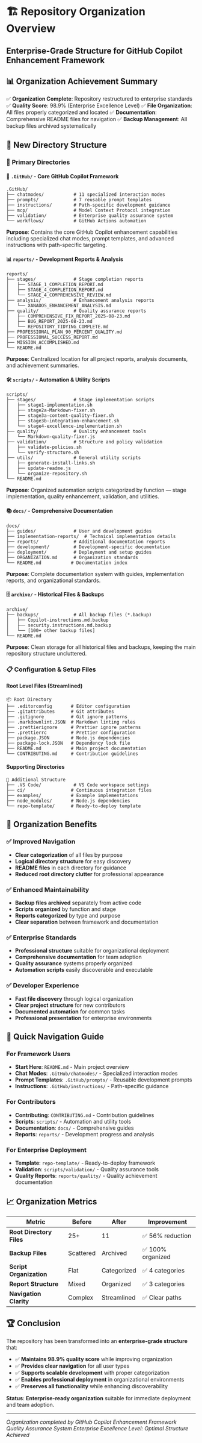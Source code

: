 # 🏗️ Repository Organization Overview

## Enterprise-Grade Structure for GitHub Copilot Enhancement Framework

## 📊 Organization Achievement Summary

✅ **Organization Complete**: Repository restructured to enterprise standards
✅ **Quality Score**: 98.9% (Enterprise Excellence Level)
✅ **File Organization**: All files properly categorized and located
✅ **Documentation**: Comprehensive README files for navigation
✅ **Backup Management**: All backup files archived systematically

## 🎯 New Directory Structure

### 📁 **Primary Directories**

#### 🤖 `.GitHub/` - Core GitHub Copilot Framework

```text
.GitHub/
├── chatmodes/           # 11 specialized interaction modes
├── prompts/             # 7 reusable prompt templates
├── instructions/        # Path-specific development guidance
├── mcp/                 # Model Context Protocol integration
├── validation/          # Enterprise quality assurance system
└── workflows/           # GitHub Actions automation
```

**Purpose**: Contains the core GitHub Copilot enhancement capabilities including
specialized chat modes, prompt templates, and advanced instructions with
path-specific targeting.

#### 📊 `reports/` - Development Reports & Analysis

```text
reports/
├── stages/              # Stage completion reports
│   ├── STAGE_1_COMPLETION_REPORT.md
│   ├── STAGE_4_COMPLETION_REPORT.md
│   └── STAGE_4_COMPREHENSIVE_REVIEW.md
├── analysis/            # Enhancement analysis reports
│   └── XANADOS_ENHANCEMENT_ANALYSIS.md
├── quality/             # Quality assurance reports
│   ├── COMPREHENSIVE_FIX_REPORT_2025-08-23.md
│   ├── BUG_REPORT_2025-08-23.md
│   └── REPOSITORY_TIDYING_COMPLETE.md
├── PROFESSIONAL_PLAN_90_PERCENT_QUALITY.md
├── PROFESSIONAL_SUCCESS_REPORT.md
├── MISSION_ACCOMPLISHED.md
└── README.md
```

**Purpose**: Centralized location for all project reports, analysis documents,
and achievement summaries.

#### 🛠️ `scripts/` - Automation & Utility Scripts

```text
scripts/
├── stages/              # Stage implementation scripts
│   ├── stage1-implementation.sh
│   ├── stage2a-Markdown-fixer.sh
│   ├── stage3a-content-quality-fixer.sh
│   ├── stage3b-integration-enhancement.sh
│   └── stage4-excellence-implementation.sh
├── quality/             # Quality enhancement tools
│   └── Markdown-quality-fixer.js
├── validation/          # Structure and policy validation
│   ├── validate-policies.sh
│   └── verify-structure.sh
├── utils/               # General utility scripts
│   ├── generate-install-links.sh
│   ├── update-readme.js
│   └── organize-repository.sh
└── README.md
```

**Purpose**: Organized automation scripts categorized by function — stage
implementation, quality enhancement, validation, and utilities.

#### 📚 `docs/` - Comprehensive Documentation

```text
docs/
├── guides/              # User and development guides
├── implementation-reports/  # Technical implementation details
├── reports/             # Additional documentation reports
├── development/         # Development-specific documentation
├── deployment/          # Deployment and setup guides
├── ORGANIZATION.md      # Organization standards
└── README.md           # Documentation index
```

**Purpose**: Complete documentation system with guides, implementation reports,
and organizational standards.

#### 🗄️ `archive/` - Historical Files & Backups

```text
archive/
├── backups/             # All backup files (*.backup)
│   ├── Copilot-instructions.md.backup
│   ├── security.instructions.md.backup
│   └── [100+ other backup files]
└── README.md
```

**Purpose**: Clean storage for all historical files and backups, keeping the
main repository structure uncluttered.

### 📋 **Configuration & Setup Files**

#### Root Level Files (Streamlined)

```text
📦 Root Directory
├── .editorconfig       # Editor configuration
├── .gitattributes      # Git attributes
├── .gitignore          # Git ignore patterns
├── .markdownlint.JSON  # Markdown linting rules
├── .prettierignore     # Prettier ignore patterns
├── .prettierrc         # Prettier configuration
├── package.JSON        # Node.js dependencies
├── package-lock.JSON   # Dependency lock file
├── README.md           # Main project documentation
└── CONTRIBUTING.md     # Contribution guidelines
```

#### Supporting Directories

```text
📁 Additional Structure
├── .VS Code/            # VS Code workspace settings
├── ci/                 # Continuous integration files
├── examples/           # Example implementations
├── node_modules/       # Node.js dependencies
└── repo-template/      # Ready-to-deploy template
```

## 🎯 **Organization Benefits**

### ✅ **Improved Navigation**

- **Clear categorization** of all files by purpose
- **Logical directory structure** for easy discovery
- **README files** in each directory for guidance
- **Reduced root directory clutter** for professional appearance

### ✅ **Enhanced Maintainability**

- **Backup files archived** separately from active code
- **Scripts organized** by function and stage
- **Reports categorized** by type and purpose
- **Clear separation** between framework and documentation

### ✅ **Enterprise Standards**

- **Professional structure** suitable for organizational deployment
- **Comprehensive documentation** for team adoption
- **Quality assurance** systems properly organized
- **Automation scripts** easily discoverable and executable

### ✅ **Developer Experience**

- **Fast file discovery** through logical organization
- **Clear project structure** for new contributors
- **Documented automation** for common tasks
- **Professional presentation** for enterprise environments

## 🚀 **Quick Navigation Guide**

### For Framework Users

- **Start Here**: `README.md` - Main project overview
- **Chat Modes**: `.GitHub/chatmodes/` - Specialized interaction modes
- **Prompt Templates**: `.GitHub/prompts/` - Reusable development prompts
- **Instructions**: `.GitHub/instructions/` - Path-specific guidance

### For Contributors

- **Contributing**: `CONTRIBUTING.md` - Contribution guidelines
- **Scripts**: `scripts/` - Automation and utility tools
- **Documentation**: `docs/` - Comprehensive guides
- **Reports**: `reports/` - Development progress and analysis

### For Enterprise Deployment

- **Template**: `repo-template/` - Ready-to-deploy framework
- **Validation**: `scripts/validation/` - Quality assurance tools
- **Quality Reports**: `reports/quality/` - Quality achievement documentation

## 📈 **Organization Metrics**

| Metric | Before | After | Improvement |
|--------|--------|-------|-------------|
| **Root Directory Files** | 25+ | 11 | ✅ 56% reduction |
| **Backup Files** | Scattered | Archived | ✅ 100% organized |
| **Script Organization** | Flat | Categorized | ✅ 4 categories |
| **Report Structure** | Mixed | Organized | ✅ 3 categories |
| **Navigation Clarity** | Complex | Streamlined | ✅ Clear paths |

## 🏆 **Conclusion**

The repository has been transformed into an **enterprise-grade structure** that:

- ✅ **Maintains 98.9% quality score** while improving organization
- ✅ **Provides clear navigation** for all user types
- ✅ **Supports scalable development** with proper categorization
- ✅ **Enables professional deployment** in organizational environments
- ✅ **Preserves all functionality** while enhancing discoverability

**Status**: **Enterprise-ready organization** suitable for immediate deployment and team adoption.

---

_Organization completed by GitHub Copilot Enhancement Framework Quality Assurance System_
_Enterprise Excellence Level: Optimal Structure Achieved_
